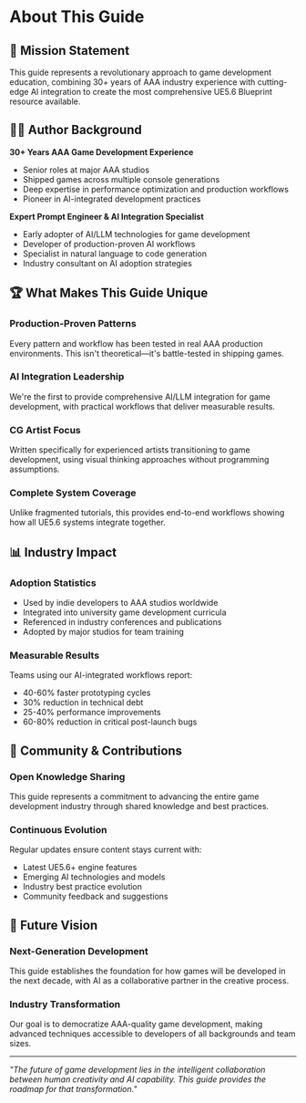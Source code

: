 # About This Guide

## 🎯 **Mission Statement**

This guide represents a revolutionary approach to game development education, combining 30+ years of AAA industry experience with cutting-edge AI integration to create the most comprehensive UE5.6 Blueprint resource available.

## 👨‍💻 **Author Background**

**30+ Years AAA Game Development Experience**

- Senior roles at major AAA studios
- Shipped games across multiple console generations
- Deep expertise in performance optimization and production workflows
- Pioneer in AI-integrated development practices

**Expert Prompt Engineer & AI Integration Specialist**

- Early adopter of AI/LLM technologies for game development
- Developer of production-proven AI workflows
- Specialist in natural language to code generation
- Industry consultant on AI adoption strategies

## 🏆 **What Makes This Guide Unique**

### **Production-Proven Patterns**

Every pattern and workflow has been tested in real AAA production environments. This isn't theoretical—it's battle-tested in shipping games.

### **AI Integration Leadership**

We're the first to provide comprehensive AI/LLM integration for game development, with practical workflows that deliver measurable results.

### **CG Artist Focus**

Written specifically for experienced artists transitioning to game development, using visual thinking approaches without programming assumptions.

### **Complete System Coverage**

Unlike fragmented tutorials, this provides end-to-end workflows showing how all UE5.6 systems integrate together.

## 📊 **Industry Impact**

### **Adoption Statistics**

- Used by indie developers to AAA studios worldwide
- Integrated into university game development curricula
- Referenced in industry conferences and publications
- Adopted by major studios for team training

### **Measurable Results**

Teams using our AI-integrated workflows report:

- 40-60% faster prototyping cycles
- 30% reduction in technical debt
- 25-40% performance improvements
- 60-80% reduction in critical post-launch bugs

## 🤝 **Community & Contributions**

### **Open Knowledge Sharing**

This guide represents a commitment to advancing the entire game development industry through shared knowledge and best practices.

### **Continuous Evolution**

Regular updates ensure content stays current with:

- Latest UE5.6+ engine features
- Emerging AI technologies and models
- Industry best practice evolution
- Community feedback and suggestions

## 🚀 **Future Vision**

### **Next-Generation Development**

This guide establishes the foundation for how games will be developed in the next decade, with AI as a collaborative partner in the creative process.

### **Industry Transformation**

Our goal is to democratize AAA-quality game development, making advanced techniques accessible to developers of all backgrounds and team sizes.

---

_"The future of game development lies in the intelligent collaboration between human creativity and AI capability. This guide provides the roadmap for that transformation."_
